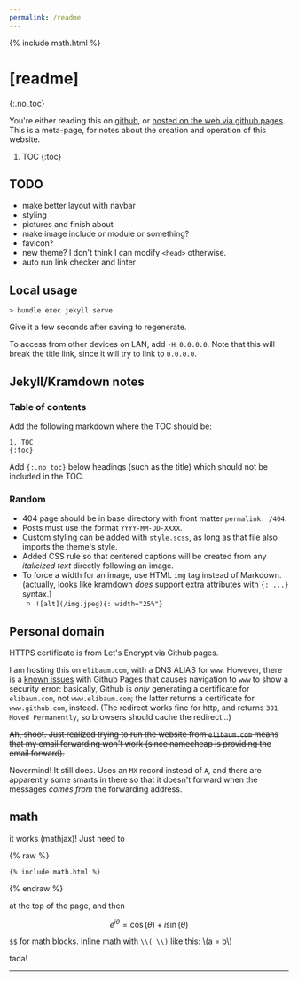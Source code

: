 ```yaml
---
permalink: /readme
---
```


{% include math.html %}

# [readme]
{:.no_toc}

You're either reading this on [github][1], or [hosted on the web via github pages][2]. This is a meta-page, for notes about the creation and operation of this website.

1. TOC
{:toc}

## TODO
- make better layout with navbar
- styling
- pictures and finish about
- make image include or module or something?
- favicon?
- new theme? I don't think I can modify `<head>` otherwise.
- auto run link checker and linter

## Local usage
`> bundle exec jekyll serve`

Give it a few seconds after saving to regenerate.

To access from other devices on LAN, add `-H 0.0.0.0`. Note that this will break the title link, since it will try to link to `0.0.0.0`.

## Jekyll/Kramdown notes

### Table of contents

Add the following markdown where the TOC should be:
```
1. TOC
{:toc}
```
Add `{:.no_toc}` below headings (such as the title) which should not be included in the TOC.

### Random

- 404 page should be in base directory with front matter `permalink: /404`.
- Posts must use the format `YYYY-MM-DD-XXXX`.
- Custom styling can be added with `style.scss`, as long as that file also imports the theme's style.
- Added CSS rule so that centered captions will be created from any *italicized text* directly following an image.
- To force a width for an image, use HTML `img` tag instead of Markdown. (actually, looks like kramdown _does_ support extra attributes with `{: ...}` syntax.)
    + `![alt](/img.jpeg){: width="25%"}`

## Personal domain

HTTPS certificate is from Let's Encrypt via Github pages.

I am hosting this on `elibaum.com`, with a DNS ALIAS for `www`. However, there is a [known issues][3] with Github Pages that causes navigation to `www` to show a security error: basically, Github is _only_ generating a certificate for `elibaum.com`, not `www.elibaum.com`; the latter returns a certificate for `www.github.com`, instead. (The redirect works fine for http, and returns `301 Moved Permanently`, so browsers should cache the redirect...)

<s>Ah, shoot. Just realized trying to run the website from `elibaum.com` means that my email forwarding won't work (since namecheap is providing the email forward).</s>

Nevermind! It still does. Uses an `MX` record instead of `A`, and there are apparently some smarts in there so that it doesn't forward when the messages _comes from_ the forwarding address.


## math

it works (mathjax)! Just need to 

{% raw %}
```
{% include math.html %}
```
{% endraw %}

at the top of the page, and then

$$
e^{i\theta} = \cos(\theta) + i\sin(\theta)
$$

`$$` for math blocks. Inline math with `\\( \\)` like this: \\(a = b\\)

tada!

---

[1]: https://github.com/elimbaum/elimbaum.github.io
[2]: https://elibaum.com/readme
[3]: https://github.com/isaacs/github/issues/1675
